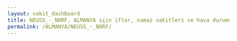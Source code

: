 ```yaml
---
layout: vakit_dashboard
title: NEUSS_-_NORF, ALMANYA için iftar, namaz vakitleri ve hava durumu - ilçe/eyalet seç
permalink: /ALMANYA/NEUSS_-_NORF/
---
```


<script type="text/javascript">
  var GLOBAL_COUNTRY = 'ALMANYA';
  var GLOBAL_CITY = 'NEUSS_-_NORF';
  var GLOBAL_STATE = '';
  var lat = 72;
  var lon = 21;
</script>
